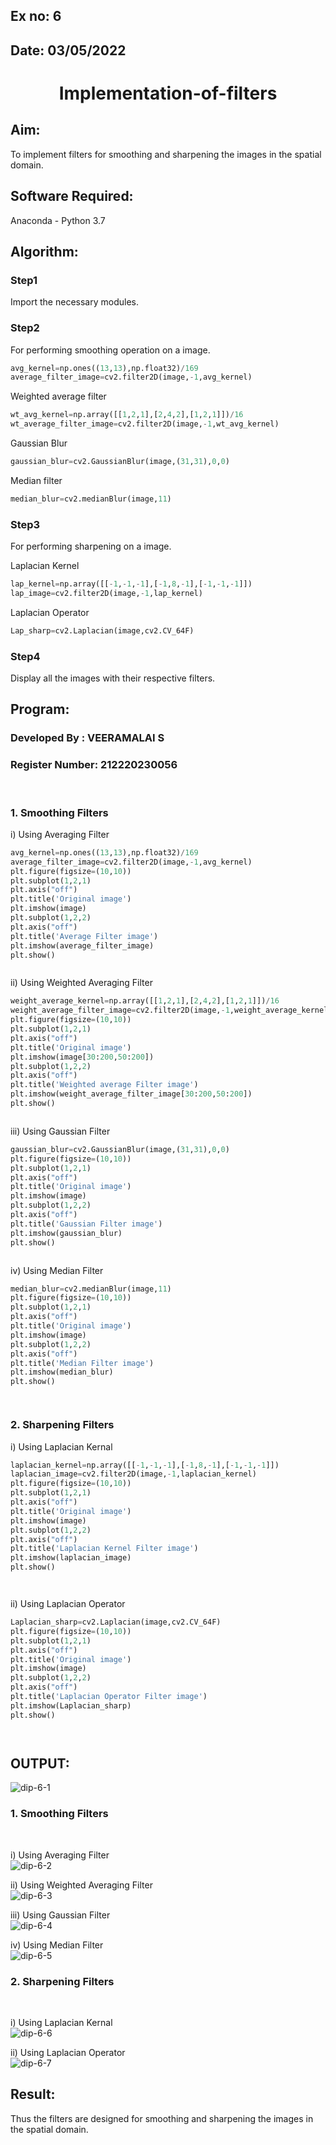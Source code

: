 ## Ex no: 6
## Date: 03/05/2022
# <p align="center">Implementation-of-filters
## Aim:
To implement filters for smoothing and sharpening the images in the spatial domain.

## Software Required:
Anaconda - Python 3.7

## Algorithm:
### Step1
Import the necessary modules.

### Step2
For performing smoothing operation on a image.
```python
avg_kernel=np.ones((13,13),np.float32)/169
average_filter_image=cv2.filter2D(image,-1,avg_kernel)
```
Weighted average filter
```python
wt_avg_kernel=np.array([[1,2,1],[2,4,2],[1,2,1]])/16
wt_average_filter_image=cv2.filter2D(image,-1,wt_avg_kernel)
```
Gaussian Blur
```python
gaussian_blur=cv2.GaussianBlur(image,(31,31),0,0)
```
Median filter
```python
median_blur=cv2.medianBlur(image,11)
```

### Step3
For performing sharpening on a image.

Laplacian Kernel
```python
lap_kernel=np.array([[-1,-1,-1],[-1,8,-1],[-1,-1,-1]])
lap_image=cv2.filter2D(image,-1,lap_kernel)
```
Laplacian Operator
```python
Lap_sharp=cv2.Laplacian(image,cv2.CV_64F)
```

### Step4
Display all the images with their respective filters.

## Program:
### Developed By   : VEERAMALAI S
### Register Number: 212220230056
</br>

### 1. Smoothing Filters

i) Using Averaging Filter
```Python
avg_kernel=np.ones((13,13),np.float32)/169
average_filter_image=cv2.filter2D(image,-1,avg_kernel)
plt.figure(figsize=(10,10))
plt.subplot(1,2,1)
plt.axis("off")
plt.title('Original image')
plt.imshow(image)
plt.subplot(1,2,2)
plt.axis("off")
plt.title('Average Filter image')
plt.imshow(average_filter_image)
plt.show()



```
ii) Using Weighted Averaging Filter
```Python
weight_average_kernel=np.array([[1,2,1],[2,4,2],[1,2,1]])/16
weight_average_filter_image=cv2.filter2D(image,-1,weight_average_kernel)
plt.figure(figsize=(10,10))
plt.subplot(1,2,1)
plt.axis("off")
plt.title('Original image')
plt.imshow(image[30:200,50:200])
plt.subplot(1,2,2)
plt.axis("off")
plt.title('Weighted average Filter image')
plt.imshow(weight_average_filter_image[30:200,50:200])
plt.show()



```
iii) Using Gaussian Filter
```Python
gaussian_blur=cv2.GaussianBlur(image,(31,31),0,0)
plt.figure(figsize=(10,10))
plt.subplot(1,2,1)
plt.axis("off")
plt.title('Original image')
plt.imshow(image)
plt.subplot(1,2,2)
plt.axis("off")
plt.title('Gaussian Filter image')
plt.imshow(gaussian_blur)
plt.show()



```

iv) Using Median Filter
```Python
median_blur=cv2.medianBlur(image,11)
plt.figure(figsize=(10,10))
plt.subplot(1,2,1)
plt.axis("off")
plt.title('Original image')
plt.imshow(image)
plt.subplot(1,2,2)
plt.axis("off")
plt.title('Median Filter image')
plt.imshow(median_blur)
plt.show()




```

### 2. Sharpening Filters
i) Using Laplacian Kernal
```Python
laplacian_kernel=np.array([[-1,-1,-1],[-1,8,-1],[-1,-1,-1]])
laplacian_image=cv2.filter2D(image,-1,laplacian_kernel)
plt.figure(figsize=(10,10))
plt.subplot(1,2,1)
plt.axis("off")
plt.title('Original image')
plt.imshow(image)
plt.subplot(1,2,2)
plt.axis("off")
plt.title('Laplacian Kernel Filter image')
plt.imshow(laplacian_image)
plt.show()




```
ii) Using Laplacian Operator
```Python
Laplacian_sharp=cv2.Laplacian(image,cv2.CV_64F)
plt.figure(figsize=(10,10))
plt.subplot(1,2,1)
plt.axis("off")
plt.title('Original image')
plt.imshow(image)
plt.subplot(1,2,2)
plt.axis("off")
plt.title('Laplacian Operator Filter image')
plt.imshow(Laplacian_sharp)
plt.show()




```

## OUTPUT:
![dip-6-1](https://user-images.githubusercontent.com/75235601/167667464-948e0b98-9905-49da-bb1d-744bf2ddbd67.jpg)

### 1. Smoothing Filters
</br>

i) Using Averaging Filter
</br>![dip-6-2](https://user-images.githubusercontent.com/75235601/167667847-3c08786f-8cbc-4054-8f5a-803ece834f03.jpg)

ii) Using Weighted Averaging Filter
</br>![dip-6-3](https://user-images.githubusercontent.com/75235601/167667966-3e309de6-f22c-4b67-ac30-7dcf5b888812.jpg)


iii) Using Gaussian Filter
</br>![dip-6-4](https://user-images.githubusercontent.com/75235601/167668346-42c373fc-d296-42cd-816c-b54890bb25c7.jpg)


iv) Using Median Filter
</br>![dip-6-5](https://user-images.githubusercontent.com/75235601/167668395-1362c9c9-f01b-40f3-83f1-f8b1b61fe313.jpg)


### 2. Sharpening Filters
</br>

i) Using Laplacian Kernal
</br>![dip-6-6](https://user-images.githubusercontent.com/75235601/167668457-b2edb15b-199d-4c4c-abd2-6647e4e06652.jpg)


ii) Using Laplacian Operator
</br>![dip-6-7](https://user-images.githubusercontent.com/75235601/167668499-142e54e3-a883-42a4-82de-655ac1b35149.jpg)


## Result:
Thus the filters are designed for smoothing and sharpening the images in the spatial domain.
